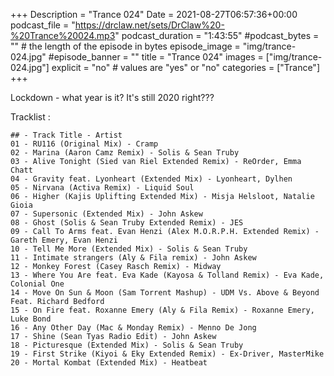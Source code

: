+++
Description = "Trance 024"
Date = 2021-08-27T06:57:36+00:00
podcast_file = "https://drclaw.net/sets/DrClaw%20-%20Trance%20024.mp3"
podcast_duration = "1:43:55"
#podcast_bytes = "" # the length of the episode in bytes
episode_image = "img/trance-024.jpg"
#episode_banner = ""
title = "Trance 024"
images = ["img/trance-024.jpg"]
explicit = "no" # values are "yes" or "no"
categories = ["Trance"]
+++

Lockdown - what year is it? It's still 2020 right???

Tracklist :

```
## - Track Title - Artist
01 - RU116 (Original Mix) - Cramp
02 - Marina (Aaron Camz Remix) - Solis & Sean Truby
03 - Alive Tonight (Sied van Riel Extended Remix) - ReOrder, Emma Chatt
04 - Gravity feat. Lyonheart (Extended Mix) - Lyonheart, Dylhen
05 - Nirvana (Activa Remix) - Liquid Soul
06 - Higher (Kajis Uplifting Extended Mix) - Misja Helsloot, Natalie Gioia
07 - Supersonic (Extended Mix) - John Askew
08 - Ghost (Solis & Sean Truby Extended Remix) - JES
09 - Call To Arms feat. Evan Henzi (Alex M.O.R.P.H. Extended Remix) - Gareth Emery, Evan Henzi
10 - Tell Me More (Extended Mix) - Solis & Sean Truby
11 - Intimate strangers (Aly & Fila remix) - John Askew
12 - Monkey Forest (Casey Rasch Remix) - Midway
13 - Where You Are feat. Eva Kade (Kayosa & Tolland Remix) - Eva Kade, Colonial One
14 - Move On Sun & Moon (Sam Torrent Mashup) - UDM Vs. Above & Beyond Feat. Richard Bedford
15 - On Fire feat. Roxanne Emery (Aly & Fila Remix) - Roxanne Emery, Luke Bond
16 - Any Other Day (Mac & Monday Remix) - Menno De Jong
17 - Shine (Sean Tyas Radio Edit) - John Askew
18 - Picturesque (Extended Mix) - Solis & Sean Truby
19 - First Strike (Kiyoi & Eky Extended Remix) - Ex-Driver, MasterMike
20 - Mortal Kombat (Extended Mix) - Heatbeat
```
